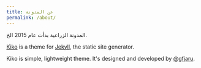 ```yaml
---
title: عن المدونة
permalink: /about/
---
```


المدونة الزراعية بدأت عام 2015 الخ.

<p class="lead"><a href="http://github.com/gfjaru/Kiko">Kiko</a> is a theme for <a href="http://jekyllrb.com">Jekyll</a>, the static site generator.</p>

Kiko is simple, lightweight theme. It's designed and developed by [@gfjaru](https://twitter.com/gfjaru).


